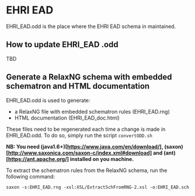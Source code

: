# EHRI EAD

EHRI_EAD.odd is the place where the EHRI EAD schema in maintained.

## How to update EHRI_EAD .odd
TBD

## Generate a RelaxNG schema with embedded schematron and HTML documentation
EHRI_EAD.odd is used to generate:
* a RelaxNG file with embedded schematron rules (EHRI_EAD.rng)
* HTML documentation (EHRI_EAD_doc.html)

These files need to be regenerated each time a change is made in EHRI_EAD.odd. To do so, simply run the script `convertODD.sh`

__NB: You need (java1.6+)[https://www.java.com/en/download/], (saxon)[http://www.saxonica.com/saxon-c/index.xml#download] and (ant)[https://ant.apache.org/] installed on you machine.__

To extract the schematron rules from the RelaxNG schema, run the following command:

```
saxon -s:EHRI_EAD.rng -xsl:XSL/ExtractSchFromRNG-2.xsl -o:EHRI_EAD.sch

```

